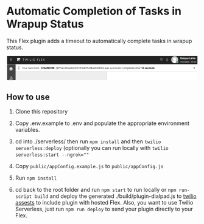 # Automatic Completion of Tasks in Wrapup Status

This Flex plugin adds a timeout to automatically complete tasks in wrapup status. 

<p align="center">
    <img src="screenshots/example2.png?raw=true" width="500" >
</p>

## How to use

1. Clone this repository

2. Copy .env.example to .env and populate the appropriate environment variables.

3. cd into ./serverless/ then run `npm install` and then `twilio serverless:deploy` (optionally you can run locally with `twilio serverless:start --ngrok=""`

4. Copy `public/appConfig.example.js` to `public/appConfig.js`

5. Run `npm install`

6. cd back to the root folder and run `npm start` to run locally or `npm run-script build` and deploy the generated ./build/plugin-dialpad.js to [twilio assests](https://www.twilio.com/console/assets/public) to include plugin with hosted Flex. Also, you want to use Twilio Serverless, just run `npm run deploy` to send your plugin directly to your Flex.